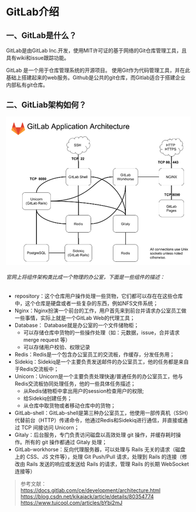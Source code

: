 # GitLab介绍

## 一、GitLab是什么？
GitLab是由GitLab Inc.开发，使用MIT许可证的基于网络的Git仓库管理工具，且具有wiki和issue跟踪功能。

GitLab 是一个用于仓库管理系统的开源项目。 使用Git作为代码管理工具，并在此基础上搭建起来的web服务。Github是公共的git仓库，而Gitlab适合于搭建企业内部私有git仓库。

## 二、GitLiab架构如何？


![](images/git/gitlab/gitlab.png)

###### 官网上将组件架构类比成一个物理的办公室，下面是一些组件的描述：    
- repository：这个仓库用户操作处理一些货物，它们都可以存在在这些仓库中，这个仓库是硬盘或者一些复杂的东西，例如NFS文件系统；  
- Nginx：Nginx扮演一个前台的工作，用户首先来到前台并请求办公室员工做一些事情，实际上就是一个GitLab Web的代理工具；        
- Database： Database就是办公室的一个文件储物柜；    
	- 可以存储仓库中货物的一些操作处理（如：元数据，issue，合并请求 merge request 等）
	- 可以存储用户校验、权限记录
- Redis：Redis是一个包含办公室员工的交流板，作缓存，分发任务用；
- Sidekiq：Sidekiq是一个主要负责发送邮件的办公室员工，他的任务都是来自于Redis交流板中；
- Unicorn：Unicorn是一个主要负责处理快速/普通任务的办公室员工，他与Redis交流板协同处理任务，他的一些具体任务描述；
	- 从Redis储物柜中拿出用户的session检查用户的权限;
	- 给Sidekiq创建任务；
	- 从仓库中取货物或者移动仓库中的货物；
- GitLab-shell：GitLab-shell是第三种办公室员工，他使用一部传真机（SSH）代替前台（HTTP）传递命令，他通过Redis和Sidekiq进行通信，并直接或通过 TCP 间接访问 Unicorn；
- Gitaly：后台服务，专门负责访问磁盘以高效处理 git 操作，并缓存耗时操作。所有的 git 操作都通过 Gitaly 处理；
- GitLab-workhorse：反向代理服务器，可以处理与 Rails 无关的请求（磁盘上的 CSS、JS 文件等），处理 Git Push/Pull 请求，处理到 Rails 的连接（修改由 Rails 发送的响应或发送给 Rails 的请求，管理 Rails 的长期 WebSocket 连接等）




> 参考文献：      
> https://docs.gitlab.com/ce/development/architecture.html      
> https://blog.csdn.net/kikajack/article/details/80354774    
> https://www.tuicool.com/articles/bYbi2mJ   